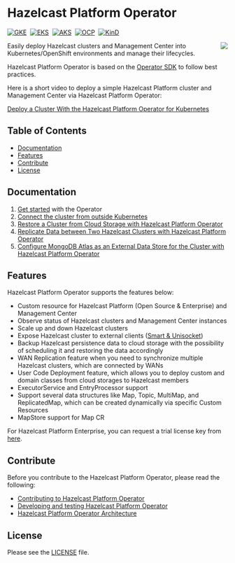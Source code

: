 # Hazelcast Platform Operator #
[![GKE](https://img.shields.io/github/workflow/status/hazelcast/hazelcast-platform-operator/Nightly%20E2E%20tests%20on%20GKE?label=GKE&style=flat)](https://hazelcast.github.io/hazelcast-platform-operator/gke)&nbsp; [![EKS](https://img.shields.io/github/workflow/status/hazelcast/hazelcast-platform-operator/Nightly%20E2E%20tests%20on%20AWS?label=EKS&style=flat)](https://hazelcast.github.io/hazelcast-platform-operator/eks)&nbsp; [![AKS](https://img.shields.io/github/workflow/status/hazelcast/hazelcast-platform-operator/Nightly%20E2E%20tests%20on%20Azure?label=AKS&style=flat)](https://hazelcast.github.io/hazelcast-platform-operator/aks)&nbsp; [![OCP](https://img.shields.io/github/workflow/status/hazelcast/hazelcast-platform-operator/Nightly%20E2E%20tests%20on%20OCP?label=OCP&style=flat)](https://hazelcast.github.io/hazelcast-platform-operator/ocp)&nbsp; [![KinD](https://img.shields.io/github/workflow/status/hazelcast/hazelcast-platform-operator/Nightly%20E2E%20tests%20on%20Kind?label=KinD&style=flat)](https://hazelcast.github.io/hazelcast-platform-operator/kind)

<img align="right" src="https://hazelcast.com/brand-assets/files/hazelcast-stacked-flat-sm.png">

Easily deploy Hazelcast clusters and Management Center into Kubernetes/OpenShift environments and manage their lifecycles.

Hazelcast Platform Operator is based on the [Operator SDK](https://github.com/operator-framework/operator-sdk) to follow best practices.

Here is a short video to deploy a simple Hazelcast Platform cluster and Management Center via Hazelcast Platform Operator:

[Deploy a Cluster With the Hazelcast Platform Operator for Kubernetes](https://www.youtube.com/watch?v=4cK5I74nmr4)

## Table of Contents

* [Documentation](#documentation)
* [Features](#features)
* [Contribute](#contribute)
* [License](#license)

## Documentation

1. [Get started](https://docs.hazelcast.com/operator/latest/get-started) with the Operator
2. [Connect the cluster from outside Kubernetes](https://docs.hazelcast.com/tutorials/hazelcast-platform-operator-expose-externally)
3. [Restore a Cluster from Cloud Storage with Hazelcast Platform Operator](https://docs.hazelcast.com/tutorials/hazelcast-platform-operator-external-backup-restore)
4. [Replicate Data between Two Hazelcast Clusters with Hazelcast Platform Operator](https://docs.hazelcast.com/tutorials/hazelcast-platform-operator-wan-replication)
5. [Configure MongoDB Atlas as an External Data Store for the Cluster with Hazelcast Platform Operator](https://docs.hazelcast.com/tutorials/hazelcast-platform-operator-map-store-mongodb-atlas)

## Features

Hazelcast Platform Operator supports the features below:

* Custom resource for Hazelcast Platform (Open Source & Enterprise) and Management Center
* Observe status of Hazelcast clusters and Management Center instances
* Scale up and down Hazelcast clusters
* Expose Hazelcast cluster to external
  clients ([Smart & Unisocket](https://docs.hazelcast.com/hazelcast/latest/clients/java#java-client-operation-modes))
* Backup Hazelcast persistence data to cloud storage with the possibility of scheduling it and restoring the data accordingly
* WAN Replication feature when you need to synchronize multiple Hazelcast clusters, which are connected by WANs
* User Code Deployment feature, which allows you to deploy custom and domain classes from cloud storages to Hazelcast members
* ExecutorService and EntryProcessor support
* Support several data structures like Map, Topic, MultiMap, and ReplicatedMap, which can be created dynamically via specific Custom Resources
* MapStore support for Map CR

For Hazelcast Platform Enterprise, you can request a trial license key from [here](https://trialrequest.hazelcast.com).

## Contribute

Before you contribute to the Hazelcast Platform Operator, please read the following:

* [Contributing to Hazelcast Platform Operator](CONTRIBUTING.md)
* [Developing and testing Hazelcast Platform Operator](DEVELOPER.md)
* [Hazelcast Platform Operator Architecture](ARCHITECTURE_OVERVIEW.md)

## License

Please see the [LICENSE](LICENSE) file.
